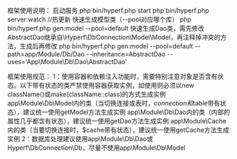 框架使用说明：
    启动服务
        php bin/hyperf.php start
        php bin/hyperf.php server:watch //热更新
    快速生成模型类（--pool对应哪个库）
        php bin/hyperf.php gen:model --pool=default 
    快速生成Dao类，需先修改AbstractDao继承自\Hyperf\DbConnection\Model\Model，再注释掉冲突的方法，生成后再修改
        php bin/hyperf.php gen:model --pool=default --path=app/Module/Db/Dao --inheritance=AbstractDao --uses='App\Module\Db\Dao\AbstractDao'
    
框架使用规范：
    1：使用容器和依赖注入功能时，需要特别注意对象是否含有状态。以下带有状态的类严禁使用容器获取实例，如使用则必须以new className()或make(className::class)的方式生成实例
        app\Module\Db\Model内的类（当切换连接或表时，$connection和$table带有状态），建议统一使用getModel方法生成实例
        app\Module\Db\Dao内的类（内部的属性几乎都含有状态），建议统一使用getDao方法生成实例
        app\Module\Cache内的类（当要切换连接时，$cache带有状态），建议统一使用getCache方法生成实例
    2：数据库处理建议使用app\Module\Db\Dao或Hyperf\DbConnection\Db，尽量不使用app\Module\Db\Model
